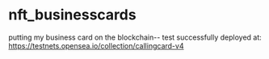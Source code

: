 # nft_businesscards
putting my business card on the blockchain-- test successfully deployed at: https://testnets.opensea.io/collection/callingcard-v4
